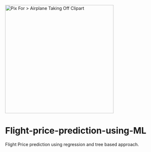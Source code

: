 <a href="http://cliparts.co/clipart/40387" title="Image from cliparts.co"><img src="http://cliparts.co/cliparts/rij/Rag/rijRag4iR.jpg" width="350" alt="Pix For > Airplane Taking Off Clipart" /></a>

# Flight-price-prediction-using-ML
Flight Price prediction using regression and tree based approach.
